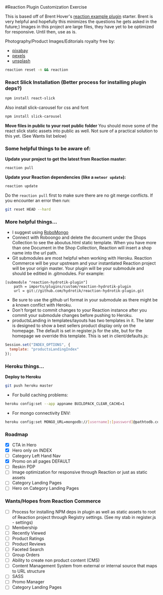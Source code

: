 #Reaction Plugin Customization Exercise

This is based off of Brent Hover's [reaction example plugin](https://github.com/reactioncommerce/reaction-example-plugin) starter. Brent is very helpful and hopefully this minimizes the questions he gets asked in the future;) Images in this project are large files, they have yet to be optimized for responsive. Until then, use as is.

Photography/Product Images/Editorials royalty free by:
* [pixabay](https://pixabay.com)
* [pexels](https://www.pexels.com)
* [unsplash](https://unsplash.com)

```bash
reaction reset -n && reaction
```


### React Slick Installation (Better process for installing plugin deps?)

```bash
npm install react-slick
```

Also install slick-carousel for css and font

```bash
npm install slick-carousel
```

**Move files in public to your root public folder**
You should move some of the react slick static assets into public as well. Not sure of a practical solution to this yet. (See Wants list below)


### Some helpful things to be aware of:

**Update your project to get the latest from Reaction master:**
```bash
reaction pull
```


**Update your Reaction dependencies (like a ```meteor update```):**
```bash
reaction update
```

Do the ```reaction pull``` first to make sure there are no git merge conflicts. If you encounter an error then run:
```bash
git reset HEAD --hard
```


### More helpful things...

* I suggest using [RoboMongo](https://robomongo.org) 
* Connect with Roboongo and delete the <blank> document under the Shops Collection to see the aboutus.html static template. When you have more than one Document in the Shop Collection, Reaction will insert a shop name into the url path.
* Git submodules are most helpful when working with Heroku. Reaction Commerce will be your upstream and your instantiated Reaction project will be your origin master. Your plugin will be your submodule and should be editied in .gitmodules. For example:
```
[submodule "reaction-hydrotik-plugin"]
    path = imports/plugins/custom/reaction-hydrotik-plugin
    url = git://github.com/hydrotik/reaction-hydrotik-plugin.git
```
* Be sure to use the github url format in your submodule as there might be a known conflict with Heroku.
* Don't forget to commit changes to your Reaction instance after you commit your submodule changes before pushing to Heroku.
* productsLanding in templates/layouts has two templates in it. The later is designed to show a best sellers product display only on the homepage. The default is set in register.js for the site, but for the homepage we override this template. This is set in client/defaults.js:
```javascript
Session.set("INDEX_OPTIONS", {
  template: "productsLandingIndex"
});
```


### Heroku things...

**Deploy to Heroku**
```bash
git push heroku master
```

* For build caching problems:
```bash
heroku config:set --app appname BUILDPACK_CLEAR_CACHE=1
```

* For mongo connectivity ENV:
```bash
heroku config:set MONGO_URL=mongodb://[username]:[password]@pathtodb.com:[port],pathtodb.com:[port]/heroku_qhm1pvcm?replicaSet=rs-[rsid]
```


### Roadmap
- [x] CTA in Hero
- [x] Hero only on INDEX
- [ ] Category Left Hand Nav
- [x] Promo on all pages DEFAULT
- [ ] Reskin PDP
- [ ] Image optimization for responsive through Reaction or just as static assets
- [ ] Category Landing Pages
- [ ] Hero on Category Landing Pages

### Wants/Hopes from Reaction Commerce
- [ ] Process for installing NPM deps in plugin as well as static assets to root of Reaction project through Registry settings. (See my stab in register.js - settings)
- [ ] Membership
- [ ] Recently Viewed
- [ ] Product Ratings
- [ ] Product Reviews
- [ ] Faceted Search
- [ ] Group Orders
- [ ] Ability to create non product content (CMS)
- [ ] Content Management System from external or internal source that maps to URL structure
- [ ] SASS
- [ ] Promo Manager
- [ ] Category Landing Pages